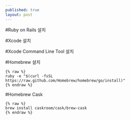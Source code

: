 ```yaml
---
published: true
layout: post
---
```


#Ruby on Rails 설치

#Xcode 설치

#Xcode Command Line Tool 설치


#Homebrew 설치


    {% raw %}
    ruby -e "$(curl -fsSL https://raw.github.com/Homebrew/homebrew/go/install)"
    {% endraw %}
    
 #Homebrew Cask
 

    {% raw %}
    brew install caskroom/cask/brew-cask
    {% endraw %}
    
    
    